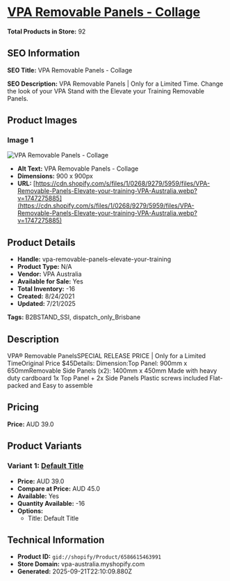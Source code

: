 # [VPA Removable Panels - Collage](https://vpa-australia.myshopify.com/products/vpa-removable-panels-elevate-your-training)

**Total Products in Store:** 92

## SEO Information

**SEO Title:** VPA Removable Panels - Collage

**SEO Description:** VPA Removable Panels | Only for a Limited Time.  Change the look of your VPA Stand with the Elevate your Training Removable Panels.

## Product Images

### Image 1
![VPA Removable Panels - Collage](https://cdn.shopify.com/s/files/1/0268/9279/5959/files/VPA-Removable-Panels-Elevate-your-training-VPA-Australia.webp?v=1747275885)

- **Alt Text:** VPA Removable Panels - Collage
- **Dimensions:** 900 x 900px
- **URL:** [https://cdn.shopify.com/s/files/1/0268/9279/5959/files/VPA-Removable-Panels-Elevate-your-training-VPA-Australia.webp?v=1747275885](https://cdn.shopify.com/s/files/1/0268/9279/5959/files/VPA-Removable-Panels-Elevate-your-training-VPA-Australia.webp?v=1747275885)

## Product Details

- **Handle:** vpa-removable-panels-elevate-your-training
- **Product Type:** N/A
- **Vendor:** VPA Australia
- **Available for Sale:** Yes
- **Total Inventory:** -16
- **Created:** 8/24/2021
- **Updated:** 7/21/2025

**Tags:** B2BSTAND_SSI, dispatch_only_Brisbane

## Description

VPA® Removable PanelsSPECIAL RELEASE PRICE | Only for a Limited TimeOriginal Price $45Details: Dimension:Top Panel: 900mm x 650mmRemovable Side Panels (x2): 1400mm x 450mm Made with heavy duty cardboard 1x Top Panel + 2x Side Panels Plastic screws included Flat-packed and Easy to assemble

## Pricing

**Price:** AUD 39.0

## Product Variants

### Variant 1: [Default Title](https://vpa-australia.myshopify.com/products/vpa-removable-panels-elevate-your-training)

- **Price:** AUD 39.0
- **Compare at Price:** AUD 45.0
- **Available:** Yes
- **Quantity Available:** -16
- **Options:**
  - Title: Default Title

## Technical Information

- **Product ID:** `gid://shopify/Product/6586615463991`
- **Store Domain:** vpa-australia.myshopify.com
- **Generated:** 2025-09-21T22:10:09.880Z

